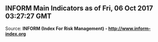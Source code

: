 ## INFORM Main Indicators as of Fri, 06 Oct 2017 03:27:27 GMT

Source: **INFORM (Index For Risk Management) - http://www.inform-index.org**